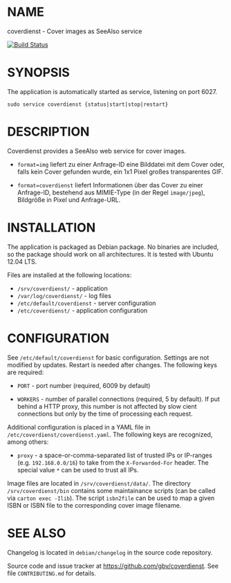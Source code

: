 # NAME

coverdienst - Cover images as SeeAlso service

[![Build Status](https://travis-ci.org/gbv/coverdienst.svg)](https://travis-ci.org/gbv/coverdienst)

# SYNOPSIS

The application is automatically started as service, listening on port 6027.

    sudo service coverdienst {status|start|stop|restart}

# DESCRIPTION

Coverdienst provides a SeeAlso web service for cover images.

* `format=img` liefert zu einer Anfrage-ID eine Bilddatei mit dem Cover oder, 
   falls kein Cover gefunden wurde, ein 1x1 Pixel großes transparentes GIF.

* `format=coverdienst` liefert Informationen über das Cover zu einer Anfrage-ID,
   bestehend aus MIMIE-Type (in der Regel `image/jpeg`), Bildgröße in Pixel
   und Anfrage-URL.

# INSTALLATION

The application is packaged as Debian package. No binaries are included, so the
package should work on all architectures. It is tested with Ubuntu 12.04 LTS.

Files are installed at the following locations:

* `/srv/coverdienst/` - application
* `/var/log/coverdienst/` - log files
* `/etc/default/coverdienst` - server configuration
* `/etc/coverdienst/` - application configuration

# CONFIGURATION

See `/etc/default/coverdienst` for basic configuration. Settings are not modified
by updates. Restart is needed after changes. The following keys are required:

* `PORT` - port number (required, 6009 by default)

* `WORKERS` - number of parallel connections (required, 5 by default). If put 
   behind a HTTP proxy, this number is not affected by slow cient connections 
   but only by the time of processing each request.

Additional configuration is placed in a YAML file in
`/etc/coverdienst/coverdienst.yaml`. The following keys are recognized, among
others:

* `proxy` - a space-or-comma-separated list of trusted IPs or IP-ranges
   (e.g. `192.168.0.0/16`) to take from the `X-Forwarded-For` header.
   The special value `*` can be used to trust all IPs.

Image files are located in `/srv/coverdienst/data/`. The directory
`/srv/coverdienst/bin` contains some maintainance scripts (can be called via
`carton exec -Ilib`). The script `isbn2file` can be used to map a given ISBN or
ISBN file to the corresponding cover image filename.

# SEE ALSO

Changelog is located in `debian/changelog` in the source code repository.

Source code and issue tracker at <https://github.com/gbv/coverdienst>. See
file `CONTRIBUTING.md` for details.

